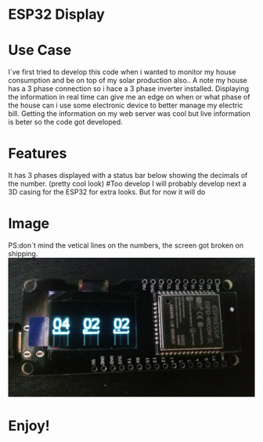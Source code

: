 # ESP32 Display
# Use Case
I´ve first tried to develop this code when i wanted to monitor my house consumption and be on top of my solar production also..
A note my house has a 3 phase connection so i hace a 3 phase inverter installed.
Displaying the information in real time can give me an edge on when or what phase of the house can i use some electronic device
to better manage my electric bill.
Getting the information on my web server was cool but live information is beter so the code got developed.
# Features
It has 3 phases displayed with a status bar below showing the decimals of the number. (pretty cool look)
#Too develop
I will probably develop next a 3D casing for the ESP32 for extra looks.
But for now it will do
# Image
PS:don´t mind the vetical lines on the numbers, the screen got broken on shipping.
 ![](Images/Image1.jpeg)	
# Enjoy!
